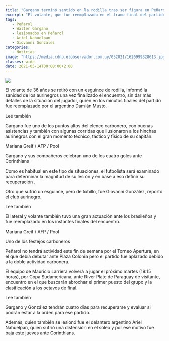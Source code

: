 ```yaml
---
title: "Gargano terminó sentido en la rodilla tras ser figura en Peñarol"
excerpt: "El volante, que fue reemplazado en el tramo final del partido ante Corinthians, sufrió un esguince; Giovanni González también sufrió un golpe pero en el tobillo"
tags:
   - Peñarol
   - Walter Gargano
   - lesionados en Peñarol
   - Ariel Nahuelpan
   - Giovanni González
categories:
   - Noticias
image: "https://media.cdnp.elobservador.com.uy/052021/1620999328613.jpg?&cw=1170"
classes: wide
date: 2021-05-14T00:00:00+2:00
---
```



<img src="https://media.cdnp.elobservador.com.uy/052021/1620999328613.jpg?&cw=1170">


El volante de 36 años se retiró con un esguince de rodilla, informó la sanidad de los aurinegros una vez finalizado el encuentro, sin dar más detalles de la situación del jugador, quien en los minutos finales del partido fue reemplazado por el argentino Damián Musto.


Leé también


Gargano fue uno de los puntos altos del elenco carbonero, con buenas asistencias y también con algunas corridas que ilusionaron a los hinchas aurinegros con el gran momento técnico, táctico y físico de su capitán.





Mariana Greif / AFP / Pool


Gargano y sus compañeros celebran uno de los cuatro goles ante Corinthians





Como es habitual en este tipo de situaciones, el futbolista será examinado para determinar la magnitud de su lesión y en base a eso definir su recuperación .


Otro que sufrió un esguince, pero de tobillo, fue Giovanni González, reportó el club aurinegro.


Leé también


El lateral y volante también tuvo una gran actuación ante los brasileños y fue reemplazado en los instantes finales del encuentro.





Mariana Greif / AFP / Pool


Uno de los festejos carboneros





Peñarol no tendrá actividad este fin de semana por el Torneo Apertura, en el que debía debutar ante Plaza Colonia pero el partido fue aplazado debido a la doble actividad carbonera.


El equipo de Mauricio Larriera volverá a jugar el próximo martes (19:15 horas), por Copa Sudamericana, ante River Plate de Paraguay de visitante, encuentro en el que buscarán abrochar el primer puesto del grupo y la clasificación a los octavos de final.


Leé también


Gargano y González tendrán cuatro días para recuperarse y evaluar si podrán estar a la orden para ese partido.


Además, quien también se lesionó fue el delantero argentino Ariel Nahuelpan, quien sufrió una distensión en el sóleo y por ese motivo fue baja este jueves ante Corinthians.





